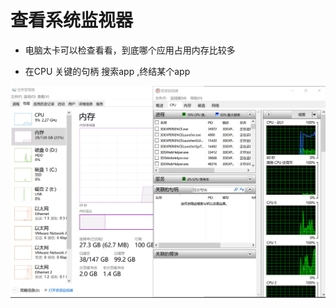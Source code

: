 
# 查看系统监视器

- 电脑太卡可以检查看看，到底哪个应用占用内存比较多

- 在CPU 关键的句柄 搜索app ,终结某个app

![](查看系统监视器/2022-04-26-10-39-16.png)